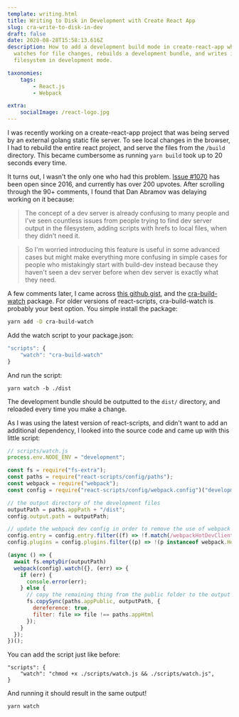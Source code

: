 ```yaml
---
template: writing.html
title: Writing to Disk in Development with Create React App
slug: cra-write-to-disk-in-dev
draft: false
date: 2020-08-28T15:58:13.616Z
description: How to add a development build mode in create-react-app which
  watches for file changes, rebuilds a development bundle, and writes it onto
  filesystem in development mode.

taxonomies:
    tags:
        - React.js
        - Webpack

extra:
    socialImage: /react-logo.jpg
---
```

I was recently working on a create-react-app project that was being served by an external golang static file server. To see local changes in the browser, I had to rebuild the entire react project, and serve the files from the `/build` directory. This became cumbersome as running `yarn build` took up to 20 seconds every time.

It turns out, I wasn't the only one who had this problem. [Issue #1070](https://github.com/facebook/create-react-app/issues/1070) has been open since 2016, and currently has over 200 upvotes. After scrolling through the 90+ comments, I found that Dan Abramov was delaying working on it because:
> The concept of a dev server is already confusing to many people and I've seen countless issues from people trying to find dev server output in the filesystem, adding scripts with hrefs to local files, when they didn't need it.

> So I'm worried introducing this feature is useful in some advanced cases but might make everything more confusing in simple cases for people who mistakingly start with build-dev instead because they haven't seen a dev server before when dev server is exactly what they need.

A few comments later, I came across [this github gist](https://gist.github.com/jasonblanchard/ae0d2e304a647cd847c0b4493c2353d4), and the [cra-build-watch](https://github.com/Nargonath/cra-build-watch) package. For older versions of react-scripts, cra-build-watch is probably your best option. You simple install the package:
```bash
yarn add -D cra-build-watch
```
Add the watch script to your package.json:
```javascript
"scripts": {
    "watch": "cra-build-watch"
}
```
And run the script:
```
yarn watch -b ./dist
```
The development bundle should be outputted to the `dist/` directory, and reloaded every time you make a change.

As I was using the latest version of react-scripts, and didn't want to add an additional dependency, I looked into the source code and came up with this little script:
```javascript
// scripts/watch.js
process.env.NODE_ENV = "development";

const fs = require("fs-extra");
const paths = require("react-scripts/config/paths");
const webpack = require("webpack");
const config = require("react-scripts/config/webpack.config")("development");

// the output directory of the development files
outputPath = paths.appPath + "/dist";
config.output.path = outputPath;

// update the webpack dev config in order to remove the use of webpack hotreload tools
config.entry = config.entry.filter((f) => !f.match(/webpackHotDevClient/));
config.plugins = config.plugins.filter((p) => !(p instanceof webpack.HotModuleReplacementPlugin));

(async () => {
  await fs.emptyDir(outputPath)
  webpack(config).watch({}, (err) => {
    if (err) {
      console.error(err);
    } else {
      // copy the remaining thing from the public folder to the output folder
      fs.copySync(paths.appPublic, outputPath, {
        dereference: true,
        filter: file => file !== paths.appHtml
      });
    }
  });
})();
```
You can add the script just like before:
```
"scripts": {
    "watch": "chmod +x ./scripts/watch.js && ./scripts/watch.js",
}
```
And running it should result in the same output!
```
yarn watch
```
